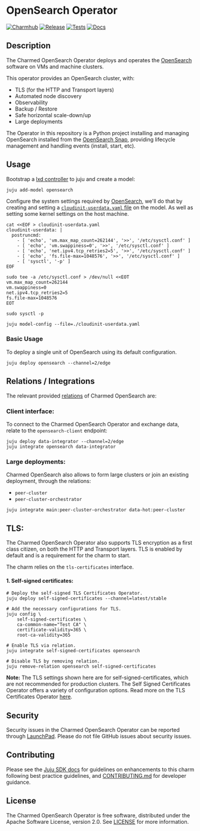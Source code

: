 # OpenSearch Operator 
[![Charmhub](https://charmhub.io/opensearch/badge.svg)](https://charmhub.io/opensearch)
[![Release](https://github.com/canonical/opensearch-operator/actions/workflows/release.yaml/badge.svg)](https://github.com/canonical/opensearch-operator/actions/workflows/release.yaml)
[![Tests](https://github.com/canonical/opensearch-operator/actions/workflows/ci.yaml/badge.svg?branch=main)](https://github.com/canonical/opensearch-operator/actions/workflows/ci.yaml)
[![Docs](https://github.com/canonical/opensearch-operator/actions/workflows/sync_docs.yaml/badge.svg)](https://github.com/canonical/opensearch-operator/actions/workflows/sync_docs.yaml)

## Description

The Charmed OpenSearch Operator deploys and operates the [OpenSearch](https://opensearch.org/) software on VMs and machine clusters.

This operator provides an OpenSearch cluster, with:
- TLS (for the HTTP and Transport layers)
- Automated node discovery
- Observability
- Backup / Restore
- Safe horizontal scale-down/up
- Large deployments

The Operator in this repository is a Python project installing and managing OpenSearch installed from the [OpenSearch Snap](https://snapcraft.io/opensearch), providing lifecycle management and handling events (install, start, etc).

## Usage

Bootstrap a [lxd controller](https://juju.is/docs/olm/lxd#heading--create-a-controller) to juju and create a model:

```shell
juju add-model opensearch
```

Configure the system settings required by [OpenSearch](https://opensearch.org/docs/latest/install-and-configure/install-opensearch/index/),
we'll do that by creating and setting a [`cloudinit-userdata.yaml` file](https://juju.is/docs/olm/juju-model-config) on the model. 
As well as setting some kernel settings on the host machine.
```
cat <<EOF > cloudinit-userdata.yaml
cloudinit-userdata: |
  postruncmd:
    - [ 'echo', 'vm.max_map_count=262144', '>>', '/etc/sysctl.conf' ]
    - [ 'echo', 'vm.swappiness=0', '>>', '/etc/sysctl.conf' ]
    - [ 'echo', 'net.ipv4.tcp_retries2=5', '>>', '/etc/sysctl.conf' ]
    - [ 'echo', 'fs.file-max=1048576', '>>', '/etc/sysctl.conf' ]
    - [ 'sysctl', '-p' ]
EOF

sudo tee -a /etc/sysctl.conf > /dev/null <<EOT
vm.max_map_count=262144
vm.swappiness=0
net.ipv4.tcp_retries2=5
fs.file-max=1048576
EOT

sudo sysctl -p

juju model-config --file=./cloudinit-userdata.yaml
```

### Basic Usage
To deploy a single unit of OpenSearch using its default configuration.

```shell
juju deploy opensearch --channel=2/edge
```

## Relations / Integrations

The relevant provided [relations](https://juju.is/docs/olm/relations) of Charmed OpenSearch are:

### Client interface:

To connect to the Charmed OpenSearch Operator and exchange data, relate to the `opensearch-client` endpoint:

```shell
juju deploy data-integrator --channel=2/edge
juju integrate opensearch data-integrator
```

### Large deployments:
Charmed OpenSearch also allows to form large clusters or join an existing deployment, through the relations:
- `peer-cluster`
- `peer-cluster-orchestrator`
```
juju integrate main:peer-cluster-orchestrator data-hot:peer-cluster
```

## TLS:

The Charmed OpenSearch Operator also supports TLS encryption as a first class citizen, on both the HTTP and Transport layers. 
TLS is enabled by default and is a requirement for the charm to start.

The charm relies on the `tls-certificates` interface.

#### 1. Self-signed certificates:
```shell
# Deploy the self-signed TLS Certificates Operator.
juju deploy self-signed-certificates --channel=latest/stable

# Add the necessary configurations for TLS.
juju config \
    self-signed-certificates \
    ca-common-name="Test CA" \
    certificate-validity=365 \
    root-ca-validity=365
    
# Enable TLS via relation.
juju integrate self-signed-certificates opensearch

# Disable TLS by removing relation.
juju remove-relation opensearch self-signed-certificates
```

**Note:** The TLS settings shown here are for self-signed-certificates, which are not recommended for production clusters. The Self Signed Certificates Operator offers a variety of configuration options. Read more on the TLS Certificates Operator [here](https://charmhub.io/self-signed-certificates).

## Security
Security issues in the Charmed OpenSearch Operator can be reported through [LaunchPad](https://wiki.ubuntu.com/DebuggingSecurity#How%20to%20File). Please do not file GitHub issues about security issues.

## Contributing

Please see the [Juju SDK docs](https://juju.is/docs/sdk) for guidelines on enhancements to this charm following best practice guidelines, and [CONTRIBUTING.md](https://github.com/canonical/opensearch-operator/blob/main/CONTRIBUTING.md) for developer guidance.

## License
The Charmed OpenSearch Operator is free software, distributed under the Apache Software License, version 2.0. See [LICENSE](https://github.com/canonical/opensearch-operator/blob/main/LICENSE) for more information.
